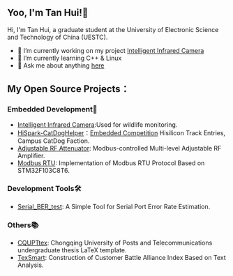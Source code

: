 ## Yoo, I'm Tan Hui!👋
Hi, I'm Tan Hui, a graduate student at the University of Electronic Science and Technology of China (UESTC).

- 🔭 I’m currently working on my project [Intelligent Infrared Camera](https://github.com/coding-tan/EASY-EAI-Toolkit-C-SDK/tree/dev)
- 🌱 I’m currently learning C++ & Linux 
- 💬 Ask me about anything [here](mailto:tanhui1108@qq.com)
## My Open Source Projects：
### Embedded Development📡
* [Intelligent Infrared Camera](https://github.com/coding-tan/EASY-EAI-Toolkit-C-SDK/tree/dev):Used for wildlife monitoring.  
* [HiSpark-CatDogHelper](https://github.com/coding-tan/HiSpark-CatDogHelper/tree/master)：[Embedded Competition](http://www.socchina.net/) Hisilicon Track Entries, Campus CatDog Faction.
* [Adjustable RF Attenuator](https://github.com/coding-tan/Adjustable-RF-Attenuator): Modbus-controlled Multi-level Adjustable RF Amplifier.
* [Modbus RTU](https://github.com/coding-tan/Modbus): Implementation of Modbus RTU Protocol Based on STM32F103C8T6.
### Development Tools🛠️
* [Serial_BER_test](https://github.com/coding-tan/Serial_BER_test): A Simple Tool for Serial Port Error Rate Estimation.
### Others📚
* [CQUPTtex](https://github.com/coding-tan/CQUPTtex): Chongqing University of Posts and Telecommunications undergraduate thesis LaTeX template.
* [TexSmart](https://github.com/coding-tan/TexSmart): Construction of Customer Battle Alliance Index Based on Text Analysis.


<!--
**coding-tan/coding-tan** is a ✨ _special_ ✨ repository because its `README.md` (this file) appears on your GitHub profile.

Here are some ideas to get you started:

- 🔭 I’m currently working on ...
- 🌱 I’m currently learning ...
- 👯 I’m looking to collaborate on ...
- 🤔 I’m looking for help with ...
- 💬 Ask me about ...
- 📫 How to reach me: ...
- 😄 Pronouns: ...
- ⚡ Fun fact: ...
-->
